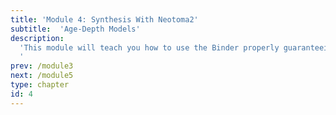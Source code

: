 ```yaml
---
title: 'Module 4: Synthesis With Neotoma2'
subtitle:  'Age-Depth Models'
description:
  'This module will teach you how to use the Binder properly guaranteeing reproducibility of your notebooks and repositories.
  '
prev: /module3
next: /module5
type: chapter
id: 4
---
```


<exercise id="0" title="A Simple Workflow">


</exercise>

<exercise id="1" title="A Simple Workflow Binder">


</exercise>